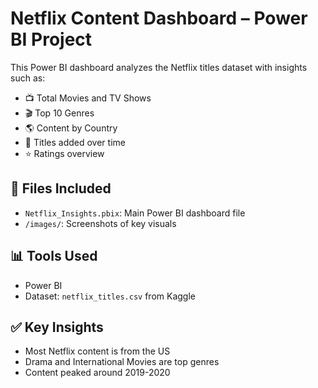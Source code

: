 # Netflix Content Dashboard – Power BI Project

This Power BI dashboard analyzes the Netflix titles dataset with insights such as:

- 📺 Total Movies and TV Shows
- 🎬 Top 10 Genres
- 🌎 Content by Country
- 📅 Titles added over time
- ⭐ Ratings overview

## 📁 Files Included
- `Netflix_Insights.pbix`: Main Power BI dashboard file
- `/images/`: Screenshots of key visuals

## 📊 Tools Used
- Power BI
- Dataset: `netflix_titles.csv` from Kaggle

## ✅ Key Insights
- Most Netflix content is from the US
- Drama and International Movies are top genres
- Content peaked around 2019-2020


